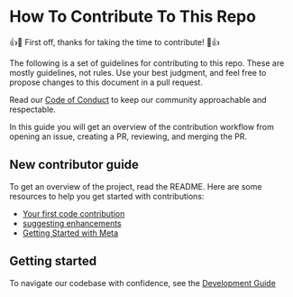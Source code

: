 # How To Contribute To This Repo

:+1::tada: First off, thanks for taking the time to contribute! :tada::+1:

The following is a set of guidelines for contributing to this repo. These are mostly guidelines, not rules. Use your best judgment, and feel free to propose changes to this document in a pull request.

Read our [Code of Conduct](https://github.com/Awinja-j/Whatsapp-Bot-Using-On-Premise-API/blob/main/.github/CODE_OF_CONDUCT.md) to keep our community approachable and respectable.

In this guide you will get an overview of the contribution workflow from opening an issue, creating a PR, reviewing, and merging the PR.

## New contributor guide

To get an overview of the project, read the README. Here are some resources to help you get started with contributions:

- [Your first code contribution]()
- [suggesting enhancements]()
- [Getting Started with Meta]()

## Getting started

To navigate our codebase with confidence, see the [Development Guide]()

